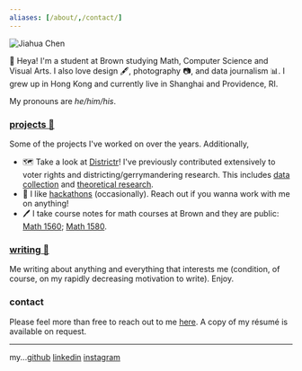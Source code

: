 ```yaml
---
aliases: [/about/,/contact/]
---
```

![Jiahua Chen](images/jchen.jpg)

👋 Heya! I'm a student at Brown studying Math, Computer Science and Visual Arts. I also love design 🖋️, photography 📷, and data journalism 📊. I grew up in Hong Kong and currently live in Shanghai and Providence, RI. 

My pronouns are *he/him/his*.

### [projects 🔗](/projects/)

Some of the projects I've worked on over the years. Additionally, 

- 🗺️ Take a look at [Districtr](https://districtr.org/)! I've previously contributed extensively to voter rights and districting/gerrymandering research. This includes [data collection](https://districtr.org/nebraska) and [theoretical research](https://arxiv.org/abs/1911.09792). 
- 🔧 I like [hackathons](https://devpost.com/Jiahua) (occasionally). Reach out if you wanna work with me on anything! 
- 🖊️ I take course notes for math courses at Brown and they are public: [Math 1560](https://jchen.github.io/math1560-notes/notes.pdf); [Math 1580](https://jchen.github.io/math1580-notes/notes.pdf). 

### [writing 🔗](/writing/)

Me writing about anything and everything that interests me (condition, of course, on my rapidly decreasing motivation to write). Enjoy.

### contact

Please feel more than free to reach out to me [here](mailto:hey@jiahua.io). A copy of my résumé is available on request.

---
my...[github](https://github.com/jchen) [linkedin](https://www.linkedin.com/in/~jc) [instagram](https://instagram.com/jahachen)